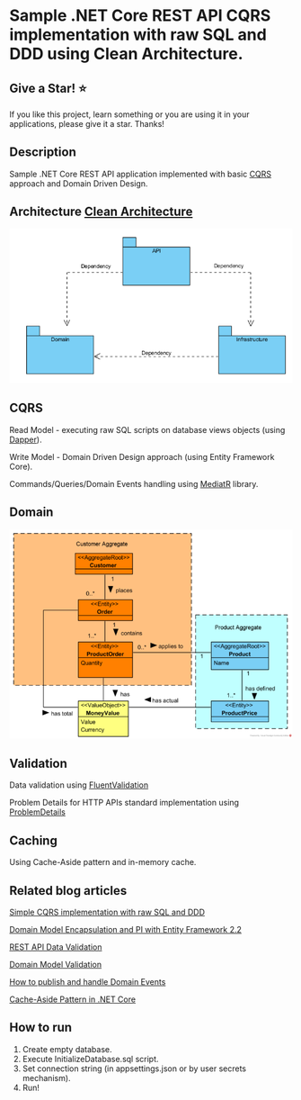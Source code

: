 Sample .NET Core REST API CQRS implementation with raw SQL and DDD using Clean Architecture.
==============================================================

## Give a Star! :star:

If you like this project, learn something or you are using it in your applications, please give it a star. Thanks!

## Description
Sample .NET Core REST API application implemented with basic [CQRS](https://docs.microsoft.com/en-us/azure/architecture/guide/architecture-styles/cqrs) approach and Domain Driven Design.

## Architecture [Clean Architecture](http://blog.cleancoder.com/uncle-bob/2012/08/13/the-clean-architecture.html)

![projects_dependencies](docs/projects_dependencies.png)

## CQRS

Read Model - executing raw SQL scripts on database views objects (using [Dapper](https://github.com/StackExchange/Dapper)).

Write Model - Domain Driven Design approach (using Entity Framework Core).

Commands/Queries/Domain Events handling using [MediatR](https://github.com/jbogard/MediatR) library.

## Domain

![projects_dependencies](docs/domain_model_diagram.png)

## Validation
Data validation using [FluentValidation](https://github.com/JeremySkinner/FluentValidation)

Problem Details for HTTP APIs standard implementation using [ProblemDetails](https://github.com/khellang/Middleware/tree/master/src/ProblemDetails)

## Caching
Using Cache-Aside pattern and in-memory cache.

## Related blog articles

[Simple CQRS implementation with raw SQL and DDD](http://www.kamilgrzybek.com/design/simple-cqrs-implementation-with-raw-sql-and-ddd/)

[Domain Model Encapsulation and PI with Entity Framework 2.2](http://www.kamilgrzybek.com/design/domain-model-encapsulation-and-pi-with-entity-framework-2-2/)

[REST API Data Validation](http://www.kamilgrzybek.com/design/rest-api-data-validation/)

[Domain Model Validation](http://www.kamilgrzybek.com/design/domain-model-validation/)

[How to publish and handle Domain Events](http://www.kamilgrzybek.com/design/how-to-publish-and-handle-domain-events/)

[Cache-Aside Pattern in .NET Core](http://www.kamilgrzybek.com/design/cache-aside-pattern-in-net-core/)

## How to run
1. Create empty database.
2. Execute InitializeDatabase.sql script.
2. Set connection string (in appsettings.json or by user secrets mechanism).
3. Run!
